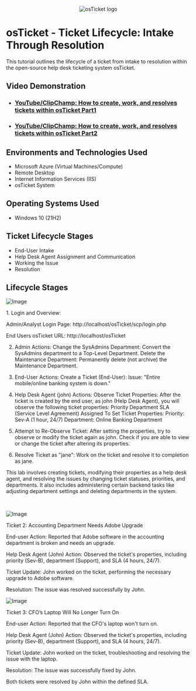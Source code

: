 <p align="center">
<img src="https://i.imgur.com/Clzj7Xs.png" alt="osTicket logo"/>
</p>

<h1>osTicket - Ticket Lifecycle: Intake Through Resolution</h1>
This tutorial outlines the lifecycle of a ticket from intake to resolution within the open-source help desk ticketing system osTicket.<br />


<h2>Video Demonstration</h2>

- ### [YouTube/ClipChamp: How to create, work, and resolves tickets within osTicket Part1](https://youtu.be/quaTA4miodY?si=Q5tutyDnG6ZbRjpb)
- ### [YouTube/ClipChamp: How to create, work, and resolves tickets within osTicket Part2](https://youtu.be/ZmIyx3G1ufA?si=kPHdN2msppaDN8QR)

<h2>Environments and Technologies Used</h2>

- Microsoft Azure (Virtual Machines/Compute)
- Remote Desktop
- Internet Information Services (IIS)
- osTicket System

<h2>Operating Systems Used </h2>

- Windows 10</b> (21H2)

<h2>Ticket Lifecycle Stages</h2>

- End-User Intake
- Help Desk Agent Assignment and Communication
- Working the Issue
- Resolution

<h2>Lifecycle Stages</h2>

<p>
  
![Image](https://github.com/user-attachments/assets/c54fe6c9-2440-4fba-8822-1b83b9381a94)

</p>
<p>
1. Login and Overview:
  
Admin/Analyst Login Page: http://localhost/osTicket/scp/login.php

End Users osTicket URL: http://localhost/osTicket
  
2. Admin Actions:
Change the SysAdmins Department:
Convert the SysAdmins department to a Top-Level Department.
Delete the Maintenance Department:
Permanently delete (not archive) the Maintenance Department.
  
3. End-User Actions:
Create a Ticket (End-User):
Issue: "Entire mobile/online banking system is down."
  
4. Help Desk Agent (john) Actions:
Observe Ticket Properties: After the ticket is created by the end user, as john (Help Desk Agent), you will observe the following ticket properties:
Priority
Department
SLA (Service Level Agreement)
Assigned To
Set Ticket Properties:
Priority: Sev-A (1 hour, 24/7)
Department: Online Banking Department
  
5. Attempt to Re-Observe Ticket:
After setting the properties, try to observe or modify the ticket again as john. Check if you are able to view or change the ticket after altering its properties.
  
6. Resolve Ticket as "jane":
Work on the ticket and resolve it to completion as jane.
  
This lab involves creating tickets, modifying their properties as a help desk agent, and resolving the issues by changing ticket statuses, priorities, and departments. It also includes administering certain backend tasks like adjusting department settings and deleting departments in the system.
</p>
<br />

<p>
  
![Image](https://github.com/user-attachments/assets/1aeae9bd-858c-4b9f-b4cf-0fa7182803da)

</p>
<p>
Ticket 2: Accounting Department Needs Adobe Upgrade

End-user Action: Reported that Adobe software in the accounting department is broken and needs an upgrade.

Help Desk Agent (John) Action: Observed the ticket's properties, including priority (Sev-B), department (Support), and SLA (4 hours, 24/7).

Ticket Update: John worked on the ticket, performing the necessary upgrade to Adobe software.

Resolution: The issue was resolved successfully by John.

<p>
  
![Image](https://github.com/user-attachments/assets/cd3febaa-efa2-43bd-948b-f48e4dbd4952)

</p>

Ticket 3: CFO’s Laptop Will No Longer Turn On

End-user Action: Reported that the CFO's laptop won't turn on.

Help Desk Agent (John) Action: Observed the ticket's properties, including priority (Sev-B), department (Support), and SLA (4 hours, 24/7).

Ticket Update: John worked on the ticket, troubleshooting and resolving the issue with the laptop.

Resolution: The issue was successfully fixed by John.

Both tickets were resolved by John within the defined SLA.

</p>
<br />

<p>
